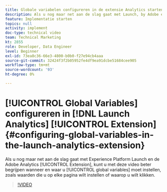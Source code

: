 ```yaml
---
title: Globale variabelen configureren in de extensie Analytics starten
description: Als u nog maar net aan de slag gaat met Launch, by Adobe en de Adobe Analytics-extensie, kunt u met deze video beter begrijpen wanneer en waar algemene variabelen moeten worden ingesteld. Dit zijn waarden die u op elke pagina wilt instellen of waarop u wilt klikken.
feature: Implementatie starten
topics: null
activity: implement
doc-type: technical video
team: Technical Marketing
kt: 2855
role: Developer, Data Engineer
level: Beginner
exl-id: 73ea8c36-66e3-4800-b0b0-f27e94cb4aaa
source-git-commit: 32424f3f2b05952fe4df9ea91dcbe51684cee905
workflow-type: tm+mt
source-wordcount: '93'
ht-degree: 0%

---
```


# [!UICONTROL Global Variables] configureren in [!DNL Launch Analytics] [!UICONTROL Extension] {#configuring-global-variables-in-the-launch-analytics-extension}

Als u nog maar net aan de slag gaat met Experience Platform Launch en de Adobe Analytics [!UICONTROL Extension], kunt u met deze video beter begrijpen wanneer en waar u [!UICONTROL global variables] moet instellen, zoals waarden die u op elke pagina wilt instellen of waarop u wilt klikken.

>[!VIDEO](https://video.tv.adobe.com/v/27181/?quality=9)
